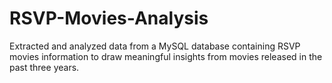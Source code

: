 # RSVP-Movies-Analysis
Extracted and analyzed data from a MySQL database containing RSVP movies information to draw meaningful insights from movies released in the past three years.

